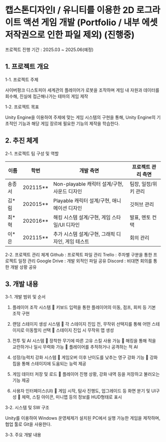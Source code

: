 # 캡스톤디자인I / 유니티를 이용한 2D 로그라이트 액션 게임 개발 (Portfolio / 내부 에셋 저작권으로 인한 파일 제외) (진행중)

프로젝트 진행 기간 : 2025.03 ~ 2025.06(예정)

## 1. 프로젝트 개요

1-1. 프로젝트 주제

사이버펑크 디스토피아 세계관의 플레이어가 로봇을 조작하며 게임 내 자원과 데이터를 회수해, 진실에 접근해나가는 테마의 게임 제작

1-2. 프로젝트 목표

Unity Engine을 이용하여 주제에 맞는 게임 시스템의 구현을 통해, Unity Engine의 기초적인 기능과 해당 게임 장르에 필요한 기능의 제작을 학습한다.

## 2. 추진 체계

2-1. 프로젝트 팀 구성 및 역할

| 이름 | 학번 | 개발 측면 | 프로젝트 관리 측면 |
| --- | --- | --- | --- |
| 송종서 | 202115** | Non-playable 캐릭터 설계/구현, 사운드 디자인 | 팀장, 일정/위키 관리 |
| 김*림 | 202015** | Playable 캐릭터 설계/구현, 애니메이션 디자인 | 깃허브 관리 |
| 최*혁 | 202016** | 해킹 시스템 설계/구현, 게임 스타일/UI 디자인 | 발표, 멘토 컨택 |
| 이*은 | 202115** | 추가 시스템 설계/구현, 그래픽 디자인, 게임 테스트 | 회의 관리 |

2-2. 프로젝트 관리 체계
Github : 프로젝트 파일 관리
Trello : 주차별 구분을 통한 프로젝트 일정 관리
Google Drive : 개발 외적인 파일 공유
Discord : 비대면 회의를 통한 개발 상황 공유

## 3. 개발 내용

3-1. 개발 범위 및 순서

1. 플레이어 조작 시스템
 키보드 입력을 통한 플레이어의 이동, 점프, 회피 등 기본 조작 구현

2. 랜덤 스테이지 생성 시스템
 각 스테이지 진입 전, 무작위 선택지를 통해 어떤 스테이지로 이동할지 선택
 스테이지 진입 시 무작위 맵 생성

3. 전투 및 AI 시스템
 장착한 무기에 따른 고유 스킬 사용 가능
 해킹을 통해 적을 교란하거나 일시 무력화 가능
 플레이어를 추적하거나 공격하는 적 AI

4. 성장/능력치 강화 시스템
 게임오버 이후 난이도를 낮추는 영구 강화 기능
 강화칩을 통해 스테이지에 도움되는 능력 제공

5. 게임 데이터 저장 및 로드
 플레이어 진행 상황, 강화 내역 등을 저장하고 불러오는 기능 제공

6. 사용자 인터페이스(UI)
 게임 시작, 탐사 진행도, 업그레이드 등 화면 분기 및 UI구성
 체력, 스킬 아이콘, 미니맵 등의 정보를 HUD형태로 표시

3-2. 시스템 및 SW 구조

Unity를 이용하여 Windows 운영체제가 설치된 PC에서 실행 가능한 게임을 제작하며, 협업 툴로 Git을 사용한다.

3-3. 주요 개발 내용
